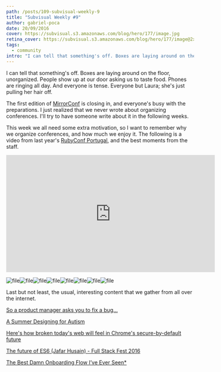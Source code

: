 ```yaml
---
path: /posts/109-subvisual-weekly-9
title: "Subvisual Weekly #9"
author: gabriel-poca
date: 20/09/2016
cover: https://subvisual.s3.amazonaws.com/blog/hero/177/image.jpg
retina_cover: https://subvisual.s3.amazonaws.com/blog/hero/177/image@2x.jpg
tags:
  - community
intro: "I can tell that something's off. Boxes are laying around on the floor, unorganized. People show up at our door asking us to taste food. Phones are ringing all day. And everyone is tense. Everyone but Laura; she's just pulling her hair off."
---
```


I can tell that something's off. Boxes are laying around on the floor, unorganized. People show up at our door asking us to taste food. Phones are ringing all day. And everyone is tense. Everyone but Laura; she's just pulling her hair off.

The first edition of [MirrorConf](http://mirrorconf.com/) is closing in, and everyone's busy with the preparations. I just realized that we never wrote about organizing conferences. I'll try to have someone write about it in the following weeks.

This week we all need some extra motivation, so I want to remember why we organize conferences, and how much we enjoy it. The following is a video from last year's [RubyConf Portugal](http://rubyconf.pt/), and the best moments from the staff.

<iframe width="560" height="315" src="https://www.youtube.com/embed/8H8d-mGYjgw" frameborder="0" allowfullscreen></iframe>

![file](https://subvisual.s3.amazonaws.com/blog/post_image/188/original.jpg)![file](https://subvisual.s3.amazonaws.com/blog/post_image/190/original.jpg)![file](https://subvisual.s3.amazonaws.com/blog/post_image/191/original.jpg)![file](https://subvisual.s3.amazonaws.com/blog/post_image/192/original.jpg)![file](https://subvisual.s3.amazonaws.com/blog/post_image/193/original.jpg)![file](https://subvisual.s3.amazonaws.com/blog/post_image/194/original.jpg)![file](https://subvisual.s3.amazonaws.com/blog/post_image/189/original.jpg)![file](https://subvisual.s3.amazonaws.com/blog/post_image/195/original.jpg)

Last but not least, the usual, interesting content that we gather from all over the internet.

[So a product manager asks you to fix a bug…
](https://medium.freecodecamp.com/youre-asked-to-make-a-fix-e156b802ad92#.2i1j92aqi)

[A Summer Designing for Autism](https://medium.com/@dmahmarian/a-summer-designing-for-autism-5859f8096b0b#.cyshwqonq)

[Here's how broken today's web will feel in Chrome's secure-by-default future](https://www.troyhunt.com/heres-how-broken-todays-web-will-feel-in-chromes-secure-by-default-future/)

[The future of ES6 (Jafar Husain) - Full Stack Fest 2016](https://www.youtube.com/watch?v=3pKNRgResq0&amp;index=20&amp;list=PLe9psSNJBf76DOOKMkDpyo_A5PfZk7JWc)

[The Best Damn Onboarding Flow I’ve Ever Seen*](https://medium.com/@samuelhulick/the-best-damn-onboarding-flow-ive-ever-seen-33f47f4742cb#.9ecgfe264)

